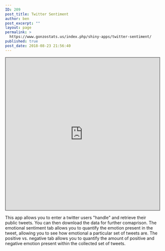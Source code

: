 ```yaml
---
ID: 209
post_title: Twitter Sentiment
author: ben
post_excerpt: ""
layout: page
permalink: >
  https://www.gonzostats.us/index.php/shiny-apps/twitter-sentiment/
published: true
post_date: 2018-08-23 21:56:40
---
```

<iframe style="border: 2px solid grey; width: 100%; height: 500px;" src="https://www.rgonzo.us/shiny/apps/twitter/">
It looks like your browser doesn't support iframes.
</iframe>

This app allows you to enter a twitter users "handle" and retrieve their public tweets. You can then download the data for further comaprison. The emotional sentiment tab allows you to quantify the emotion present in the tweet, allowing you to see how emotional a particular set of tweets are. The positive vs. negative tab allows you to quantify the amount of positive and negative emotion present within the collected set of tweets.